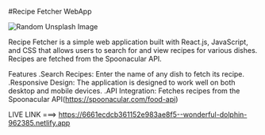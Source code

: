 #Recipe Fetcher WebApp

![Random Unsplash Image](https://unsplash.com/photos/a-table-topped-with-lots-of-plates-of-food-hatqfX3b9Vo)


Recipe Fetcher is a simple web application built with React.js, JavaScript, and CSS that allows users to search for and view recipes for various dishes. Recipes are fetched from the Spoonacular API.

Features
.Search Recipes: Enter the name of any dish to fetch its recipe.
.Responsive Design: The application is designed to work well on both desktop and mobile devices.
.API Integration: Fetches recipes from the Spoonacular API(https://spoonacular.com/food-api)

LIVE LINK ===>  https://6661ecdcb361152e983ae8f5--wonderful-dolphin-962385.netlify.app
